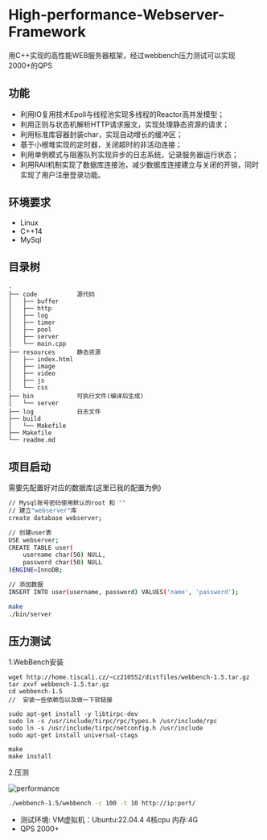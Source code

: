 # High-performance-Webserver-Framework
用C++实现的高性能WEB服务器框架，经过webbench压力测试可以实现2000+的QPS

## 功能
* 利用IO复用技术Epoll与线程池实现多线程的Reactor高并发模型；
* 利用正则与状态机解析HTTP请求报文，实现处理静态资源的请求；
* 利用标准库容器封装char，实现自动增长的缓冲区；
* 基于小根堆实现的定时器，关闭超时的非活动连接；
* 利用单例模式与阻塞队列实现异步的日志系统，记录服务器运行状态；
* 利用RAII机制实现了数据库连接池，减少数据库连接建立与关闭的开销，同时实现了用户注册登录功能。

## 环境要求
* Linux
* C++14
* MySql

## 目录树
```
.
├── code           源代码
│   ├── buffer
│   ├── http
│   ├── log
│   ├── timer
│   ├── pool
│   ├── server
│   └── main.cpp
├── resources      静态资源
│   ├── index.html
│   ├── image
│   ├── video
│   ├── js
│   └── css
├── bin            可执行文件(编译后生成)
│   └── server
├── log            日志文件
├── build          
│   └── Makefile
├── Makefile
└── readme.md
```

## 项目启动
需要先配置好对应的数据库(这里已我的配置为例)
```bash
// Mysql账号密码使用默认的root 和 ""
// 建立"webserver"库
create database webserver;

// 创建user表
USE webserver;
CREATE TABLE user(
    username char(50) NULL,
    password char(50) NULL
)ENGINE=InnoDB;

// 添加数据
INSERT INTO user(username, password) VALUES('name', 'password');
```

```bash
make
./bin/server
```

## 压力测试

1.WebBench安装

```
wget http://home.tiscali.cz/~cz210552/distfiles/webbench-1.5.tar.gz
tar zxvf webbench-1.5.tar.gz
cd webbench-1.5
//	安装一些依赖包以及做一下软链接

sudo apt-get install -y libtirpc-dev
sudo ln -s /usr/include/tirpc/rpc/types.h /usr/include/rpc
sudo ln -s /usr/include/tirpc/netconfig.h /usr/include
sudo apt-get install universal-ctags

make
make install
```

2.压测

![performance](D:\githubproject\High-performance-Webserver-Framework\readme.assest\压力测试.png)
```bash
./webbench-1.5/webbench -c 100 -t 10 http://ip:port/
```
* 测试环境: VM虚拟机：Ubuntu:22.04.4 4核cpu 内存:4G 
* QPS 2000+

